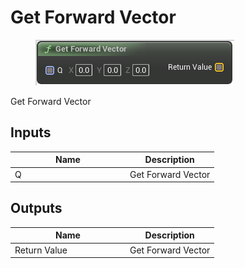 # Get Forward Vector

<div align="left" data-full-width="false"><figure><img src="../../../../.gitbook/assets/get_forward_vector.png" alt=""><figcaption></figcaption></figure></div>

Get Forward Vector

## Inputs

<table><thead><tr><th width="170">Name</th><th>Description</th></tr></thead><tbody><tr><td>Q</td><td>Get Forward Vector</td></tr></tbody></table>

## Outputs

<table><thead><tr><th width="170">Name</th><th>Description</th></tr></thead><tbody><tr><td>Return Value</td><td>Get Forward Vector</td></tr></tbody></table>
